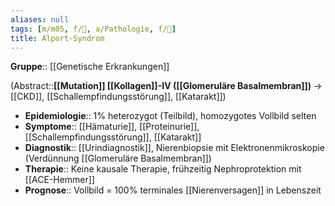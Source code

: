 ```yaml
---
aliases: null
tags: [m/m05, f/🧬, a/Pathologie, f/🍺]
title: Alport-Syndrom
---
```

**Gruppe**:: [[Genetische Erkrankungen]]

(Abstract::**[[Mutation]] [[Kollagen]]-IV ([[Glomeruläre Basalmembran]])** → [[CKD]], [[Schallempfindungsstörung]], [[Katarakt]])
- **Epidemiologie**:: 1% heterozygot (Teilbild), homozygotes Vollbild selten
- **Symptome**:: [[Hämaturie]], [[Proteinurie]], [[Schallempfindungsstörung]], [[Katarakt]]
- **Diagnostik**:: [[Urindiagnostik]], Nierenbiopsie mit Elektronenmikroskopie (Verdünnung [[Glomeruläre Basalmembran]])
- **Therapie**:: Keine kausale Therapie, frühzeitig Nephroprotektion mit [[ACE-Hemmer]]
- **Prognose**:: Vollbild = 100% terminales [[Nierenversagen]] in Lebenszeit